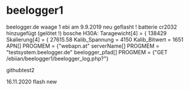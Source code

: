 # beelogger1
 beelogger.de
waage 1 ebi
am 9.9.2019 neu geflasht !
batterie cr2032 hinzugefügt (gelötet !)
bosche H30A:
Taragewicht[4] = { 138429
Skalierung[4] = { 27615.58
Kalib_Spannung = 4150
Kalib_Bitwert  =  1651
APN[] PROGMEM = {"webapn.at"
serverName[] PROGMEM = "testsystem.beelogger.de"
beelogger_pfad[] PROGMEM = {"GET /ebiian/beelogger1/beelogger_log.php?"}

githubtest2

16.11.2020 flash new